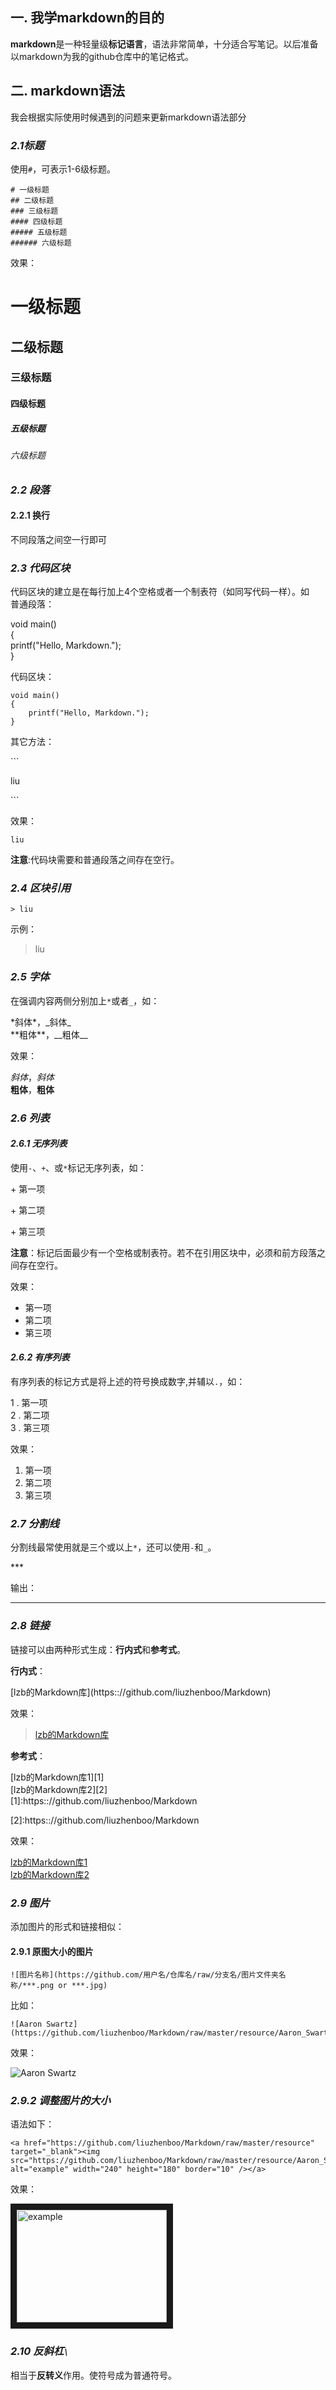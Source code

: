 
## **一.** 我学**markdown**的目的 
**markdown**是一种轻量级**标记语言**，语法非常简单，十分适合写笔记。以后准备以markdown为我的github仓库中的笔记格式。

## **二.** **markdown**语法
我会根据实际使用时候遇到的问题来更新markdown语法部分
### *2.1标题*
使用`#`，可表示1-6级标题。
```
# 一级标题   
## 二级标题   
### 三级标题   
#### 四级标题   
##### 五级标题   
###### 六级标题    
```
效果：
 # 一级标题   
 ## 二级标题   
 ### 三级标题   
 #### 四级标题   
 ##### 五级标题   
 ###### 六级标题

### *2.2 段落*

#### **2.2.1 换行**

不同段落之间空一行即可

### *2.3 代码区块*
代码区块的建立是在每行加上4个空格或者一个制表符（如同写代码一样）。如    
普通段落：

void main()    
{    
    printf("Hello, Markdown.");    
}    

代码区块：

    void main()
    {
        printf("Hello, Markdown.");
    }

其它方法：

\```

liu

\```

效果：

```
liu
```


**注意**:代码块需要和普通段落之间存在空行。

### *2.4 区块引用*
    > liu

示例：
> liu


### *2.5 字体*
在强调内容两侧分别加上`*`或者`_`，如：

 \*斜体\*，\_斜体\_    
 \*\*粗体\*\*，\_\_粗体\_\_

效果：

 *斜体*，_斜体_    
 **粗体**，__粗体__

### *2.6 列表*
#### *2.6.1 无序列表*

使用`-`、`+`、或`*`标记无序列表，如：

 \+  第一项

 \+   第二项

 \+   第三项

**注意**：标记后面最少有一个空格或制表符。若不在引用区块中，必须和前方段落之间存在空行。

效果：
 + 第一项
 + 第二项
 + 第三项
#### *2.6.2 有序列表*
有序列表的标记方式是将上述的符号换成数字,并辅以`.`，如：

 1 . 第一项   
 2 . 第二项    
 3 . 第三项    

效果：
 1. 第一项
 2. 第二项
 3. 第三项


### *2.7 分割线*

分割线最常使用就是三个或以上`*`，还可以使用`-`和`_`。

\***

输出：

***


### *2.8 链接*
链接可以由两种形式生成：**行内式**和**参考式**。  

**行内式**：

 \[lzb的Markdown库\]\(https:://github.com/liuzhenboo/Markdown\)

效果：
> [lzb的Markdown库](https:://github.com/liuzhenboo/Markdown)

**参考式**：

\[lzb的Markdown库1\]\[1\]    
\[lzb的Markdown库2\]\[2\]    
\[1\]:https:://github.com/liuzhenboo/Markdown

\[2\]:https:://github.com/liuzhenboo/Markdown

效果：

[lzb的Markdown库1][1]    
[lzb的Markdown库2][2]

[1]: https:://github.com/liuzhenboo/Markdown

[2]: https:://github.com/liuzhenboo/Markdown


### *2.9 图片*
添加图片的形式和链接相似：
#### 2.9.1 原图大小的图片

```
![图片名称](https://github.com/用户名/仓库名/raw/分支名/图片文件夹名称/***.png or ***.jpg)
```
比如：
```
![Aaron Swartz](https://github.com/liuzhenboo/Markdown/raw/master/resource/Aaron_Swartz.jpg)
```
效果：

![Aaron Swartz](https://github.com/liuzhenboo/Markdown/raw/master/resource/Aaron_Swartz.jpg)

### *2.9.2 调整图片的大小*

语法如下：

    <a href="https://github.com/liuzhenboo/Markdown/raw/master/resource" target="_blank"><img src="https://github.com/liuzhenboo/Markdown/raw/master/resource/Aaron_Swartz.jpg" 
    alt="example" width="240" height="180" border="10" /></a>

效果：

<a href="https://github.com/liuzhenboo/Markdown/raw/master/resource" target="_blank"><img src="https://github.com/liuzhenboo/Markdown/raw/master/resource/Aaron_Swartz.jpg" 
    alt="example" width="240" height="180" border="10" /></a>

 


### *2.10 反斜杠`\`*
相当于**反转义**作用。使符号成为普通符号。

    